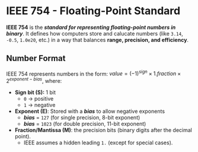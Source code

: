 # IEEE 754 - Floating-Point Standard

**IEEE 754** is the ***standard for representing floating-point numbers in binary***.  It defines how computers store and calucate numbers (like `3.14`, `-0.5`, `1.0e20`, etc.) in a way that balances **range, precision, and efficiency**.

## Number Format
IEEE 754 represents numbers in the form: $value = (-1)^{sign} \times 1.fraction \times 2^{exponent-bias}$, where:
 * **Sign bit (S):** 1 bit
   * `0` $\rightarrow$ positive
   * `1` $\rightarrow$ negative
 * **Exponent (E)**: Stored with a ***bias*** to allow negative exponents
   * ***bias*** = `127` (for single precision, 8-bit exponent)
   * ***bias*** = `1023` (for double precision, 11-bit exponent)
 * **Fraction/Mantissa (M)**: the precision bits (binary digits after the decimal point).
   * IEEE assumes a hidden leading `1.` (except for special cases).

